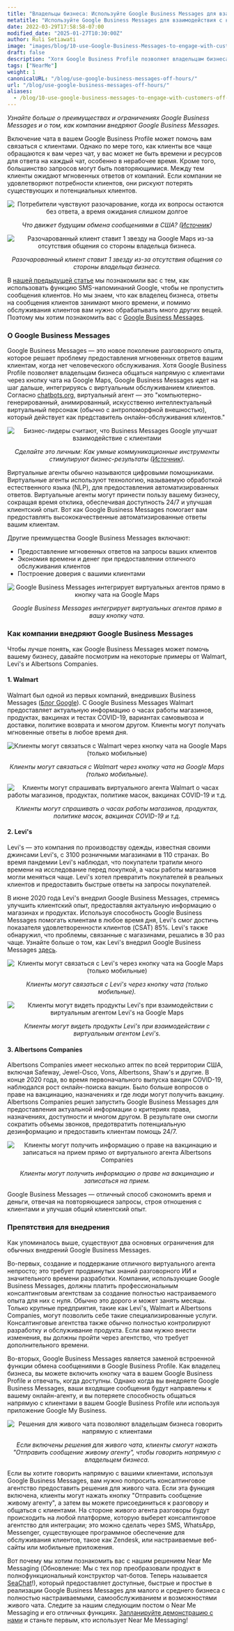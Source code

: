 ```yaml
---
title: "Владельцы бизнеса: Используйте Google Business Messages для взаимодействия с клиентами в нерабочее время!"
metatitle: "Используйте Google Business Messages для взаимодействия с клиентами в нерабочее время!"
date: 2022-03-29T17:58:58-07:00
modified_date: "2025-01-27T10:30:00Z"
author: Ruli Setiawati
image: "images/blog/10-use-Google-Business-Messages-to-engage-with-customers-off-hours/thumbnail.png"
draft: false
description: "Хотя Google Business Profile позволяет владельцам бизнеса общаться напрямую с клиентами, Google Business Messages позволяет интегрировать виртуальное обслуживание клиентов."
tags: ["NearMe"]
weight: 1
canonicalURL: "/blog/use-google-business-messages-off-hours/"
url: "/blog/use-google-business-messages-off-hours/"
aliases:
  - /blog/10-use-google-business-messages-to-engage-with-customers-off-hours/
---
```


*Узнайте больше о преимуществах и ограничениях Google Business Messages и о том, как компании внедряют Google Business Messages.*

Включение чата в вашем Google Business Profile может помочь вам связаться с клиентами. Однако по мере того, как клиенты все чаще обращаются к вам через чат, у вас может не быть времени и ресурсов для ответа на каждый чат, особенно в нерабочее время. Кроме того, большинство запросов могут быть повторяющимися. Между тем клиенты ожидают мгновенных ответов от компаний. Если компании не удовлетворяют потребности клиентов, они рискуют потерять существующих и потенциальных клиентов.

<center>
<img src="/images/blog/10-use-Google-Business-Messages-to-engage-with-customers-off-hours/1-stats.png" alt="Потребители чувствуют разочарование, когда их вопросы остаются без ответа, а время ожидания слишком долгое"/>

*Что движет будущим обмена сообщениями в США? ([Источник](https://developers.google.com/business-communications/business-messages/files/us-business-messages-infographic.pdf))*
</center>

<center>
<img src="/images/blog/10-use-Google-Business-Messages-to-engage-with-customers-off-hours/2-one_star.png" alt="Разочарованный клиент ставит 1 звезду на Google Maps из-за отсутствия общения со стороны владельца бизнеса."/>

*Разочарованный клиент ставит 1 звезду из-за отсутствия общения со стороны владельца бизнеса.*
</center>

В [нашей предыдущей статье](https://seasalt.ai/blog/9-enable-chat-on-google-maps/) мы познакомили вас с тем, как использовать функцию SMS-напоминаний Google, чтобы не пропустить сообщения клиентов. Но мы знаем, что как владелец бизнеса, ответы на сообщения клиентов занимают много времени, и помимо обслуживания клиентов вам нужно обрабатывать много других вещей. Поэтому мы хотим познакомить вас с [Google Business Messages](https://businessmessages.google/).

### О Google Business Messages

Google Business Messages — это новое поколение разговорного опыта, которое решает проблему предоставления мгновенных ответов вашим клиентам, когда нет человеческого обслуживания. Хотя Google Business Profile позволяет владельцам бизнеса общаться напрямую с клиентами через кнопку чата на Google Maps, Google Business Messages идет на шаг дальше, интегрируясь с виртуальным обслуживанием клиентов. Согласно [chatbots.org](https://www.google.com/url?q=https://www.chatbots.org/virtual_agent/&sa=D&source=docs&ust=1648605707733291&usg=AOvVaw1v4dJFgDD-5SmpSNZBu3J6), виртуальный агент — это "компьютерно-генерированный, анимированный, искусственно интеллектуальный виртуальный персонаж (обычно с антропоморфной внешностью), который действует как представитель онлайн-обслуживания клиентов."

<center>
<img src="/images/blog/10-use-Google-Business-Messages-to-engage-with-customers-off-hours/3-stats.png" alt="Бизнес-лидеры считают, что Business Messages Google улучшат взаимодействие с клиентами"/>

*Сделайте это личным: Как умные коммуникационные инструменты стимулируют бизнес-результаты ([Источник](https://services.google.com/fh/files/misc/how_smart_communication_tools_drive_business_results.pdf)).*
</center>

Виртуальные агенты обычно называются цифровыми помощниками. Виртуальные агенты используют технологию, называемую обработкой естественного языка (NLP), для предоставления автоматизированных ответов. Виртуальные агенты могут принести пользу вашему бизнесу, сокращая время отклика, обеспечивая доступность 24/7 и улучшая клиентский опыт. Вот как Google Business Messages помогает вам предоставлять высококачественные автоматизированные ответы вашим клиентам.

Другие преимущества Google Business Messages включают:
- Предоставление мгновенных ответов на запросы ваших клиентов
- Экономия времени и денег при предоставлении отличного обслуживания клиентов
- Построение доверия с вашими клиентами

<center>
<img src="/images/blog/10-use-Google-Business-Messages-to-engage-with-customers-off-hours/4-GBM_bridgepoint_runners.png" alt="Google Business Messages интегрирует виртуальных агентов прямо в кнопку чата на Google Maps"/>

*Google Business Messages интегрирует виртуальных агентов прямо в вашу кнопку чата.*
</center>

### Как компании внедряют Google Business Messages

Чтобы лучше понять, как Google Business Messages может помочь вашему бизнесу, давайте посмотрим на некоторые примеры от Walmart, Levi's и Albertsons Companies.

#### 1. Walmart

Walmart был одной из первых компаний, внедривших Business Messages ([Блог Google](https://blog.google/products/maps/now-sending-business-messages-google-maps-and-search/)). С Google Business Messages Walmart предоставляет актуальную информацию о часах работы магазинов, продуктах, вакцинах и тестах COVID-19, вариантах самовывоза и доставки, политике возврата и многом другом. Клиенты могут получать мгновенные ответы в любое время дня.

<center>
<img src="/images/blog/10-use-Google-Business-Messages-to-engage-with-customers-off-hours/5-walmart_chat.png" alt="Клиенты могут связаться с Walmart через кнопку чата на Google Maps (только мобильные)"/>

*Клиенты могут связаться с Walmart через кнопку чата на Google Maps (только мобильные).*
</center>

<center>
<img src="/images/blog/10-use-Google-Business-Messages-to-engage-with-customers-off-hours/6-walmart_va.png" alt="Клиенты могут спрашивать виртуального агента Walmart о часах работы магазинов, продуктах, политике масок, вакцинах COVID-19 и т.д."/>

*Клиенты могут спрашивать о часах работы магазинов, продуктах, политике масок, вакцинах COVID-19 и т.д.*
</center>

#### 2. Levi's

Levi's — это компания по производству одежды, известная своими джинсами Levi's, с 3100 розничными магазинами в 110 странах. Во время пандемии Levi's наблюдал, что покупатели тратили много времени на исследование перед покупкой, а часы работы магазинов могли меняться чаще. Levi's хотел превратить покупателей в реальных клиентов и предоставить быстрые ответы на запросы покупателей.

В июне 2020 года Levi's внедрил Google Business Messages, стремясь улучшить клиентский опыт, предоставляя актуальную информацию о магазинах и продуктах. Используя способность Google Business Messages помогать клиентам в любое время дня, Levi's смог достичь показателя удовлетворенности клиентов (CSAT) 85%. Levi's также обнаружил, что проблемы, связанные с магазинами, решались в 30 раз чаще. Узнайте больше о том, как Levi's внедрил Google Business Messages [здесь](https://developers.google.com/business-communications/business-messages/files/levis-case-study.pdf).

<center>
<img src="/images/blog/10-use-Google-Business-Messages-to-engage-with-customers-off-hours/7-levi_chat.png" alt="Клиенты могут связаться с Levi's через кнопку чата на Google Maps (только мобильные)"/>

*Клиенты могут связаться с Levi's через кнопку чата (только мобильные).*
</center>

<center>
<img src="/images/blog/10-use-Google-Business-Messages-to-engage-with-customers-off-hours/8-levi_va.png" alt="Клиенты могут видеть продукты Levi's при взаимодействии с виртуальным агентом Levi's на Google Maps"/>

*Клиенты могут видеть продукты Levi's при взаимодействии с виртуальным агентом Levi's.*
</center>

#### 3. Albertsons Companies

Albertsons Companies имеет несколько аптек по всей территории США, включая Safeway, Jewel-Osco, Vons, Albertsons, Shaw's и другие. В конце 2020 года, во время первоначального выпуска вакцин COVID-19, наблюдался рост онлайн-поиска вакцин. Было больше вопросов о праве на вакцинацию, назначениях и где люди могут получить вакцину. Albertsons Companies решил запустить Google Business Messages для предоставления актуальной информации о критериях права, назначениях, доступности и многом другом. В результате они смогли сократить объемы звонков, предотвратить потенциальную дезинформацию и предоставить клиентам помощь 24/7.

<center>
<img src="/images/blog/10-use-Google-Business-Messages-to-engage-with-customers-off-hours/9-albertsons_chat.png" alt="Клиенты могут получить информацию о праве на вакцинацию и записаться на прием прямо от виртуального агента Albertsons Companies"/>

*Клиенты могут получить информацию о праве на вакцинацию и записаться на прием.*
</center>

Google Business Messages — отличный способ сэкономить время и деньги, отвечая на повторяющиеся запросы, строя отношения с клиентами и улучшая общий клиентский опыт.

### Препятствия для внедрения

Как упоминалось выше, существуют два основных ограничения для обычных внедрений Google Business Messages.

Во-первых, создание и поддержание отличного виртуального агента непросто; это требует продвинутых знаний разговорного ИИ и значительного времени разработки. Компании, использующие Google Business Messages, должны платить профессиональным консалтинговым агентствам за создание полностью настраиваемого опыта для них с нуля. Обычно это дорого и может занять месяцы. Только крупные предприятия, такие как Levi's, Walmart и Albertsons Companies, могут позволить себе такие специализированные услуги. Консалтинговые агентства также обычно полностью контролируют разработку и обслуживание продукта. Если вам нужно внести изменения, вы должны пройти через агентство, что требует дополнительного времени.

Во-вторых, Google Business Messages является заменой встроенной функции обмена сообщениями в Google Business Profile. Как владелец бизнеса, вы можете включить кнопку чата в вашем Google Business Profile и отвечать, когда доступны. Однако когда вы внедряете Google Business Messages, ваши входящие сообщения будут направлены к вашему онлайн-агенту, и вы потеряете способность общаться напрямую с клиентами в вашем Google Business Profile или используя приложение Google My Business.

<center>
<img src="/images/blog/10-use-Google-Business-Messages-to-engage-with-customers-off-hours/10-live_agent.png" alt="Решения для живого чата позволяют владельцам бизнеса говорить напрямую с клиентами"/>

*Если включены решения для живого чата, клиенты смогут нажать "Отправить сообщение живому агенту", чтобы говорить напрямую с владельцем бизнеса.*
</center>

Если вы хотите говорить напрямую с вашими клиентами, используя Google Business Messages, вам нужно попросить консалтинговое агентство предоставить решения для живого чата. Если эта функция включена, клиенты могут нажать кнопку "Отправить сообщение живому агенту", а затем вы можете присоединиться к разговору и общаться с клиентами. На стороне живого агента разговоры будут происходить на любой платформе, которую выберет консалтинговое агентство для интеграции; это можно сделать через SMS, WhatsApp, Messenger, существующее программное обеспечение для обслуживания клиентов, такое как Zendesk, или настраиваемые веб-сайты или мобильные приложения.

Вот почему мы хотим познакомить вас с нашим решением Near Me Messaging (Обновление: Мы с тех пор преобразовали продукт в полнофункциональный конструктор чат-ботов. Теперь называется [SeaChat](https://chat.seasalt.ai/?utm_source=blog)!), который предоставляет доступные, быстрые и простые в реализации Google Business Messages для малого и среднего бизнеса с полностью настраиваемыми, самообслуживанием и возможностями живого чата. Следите за нашим следующим постом о Near Me Messaging и его отличных функциях. [Запланируйте демонстрацию с нами](https://meetings.hubspot.com/seasalt-ai/seasalt-meeting) и станьте первым, кто использует Near Me Messaging!
